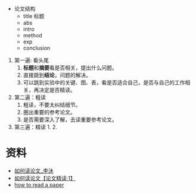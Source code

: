 

- 论文结构
    - title 标题
    - abs
    - intro
    - method
    - exp
    - conclusion


1. 第一遍: 看头尾
   1. **标题**和**摘要**看是否相关，提出什么问题。
   2. 直接跳到**结论**，问题的解决。
   3. 可以跳到实验中的关键、图、表，看是否适合自己，是否与自己的工作相关，再决定是否精读。
2. 第二遍：粗读
   1. 粗读，不要太纠结细节。
   2. 圈出重要的参考论文。
   3. 是否需要深入了解，去读重要参考论文。
3. 第三遍：精读
   1. 
   2. 


# 资料
* [如何读论文_李沐](https://www.zhihu.com/zvideo/1428973951632969728)
* [如何读论文【论文精读·1】](https://www.bilibili.com/video/BV1H44y1t75x/?spm_id_from=333.999.0.0&vd_source=29d95893817d1309f105b96460fb11e9)
* [how to read a paper](https://web.stanford.edu/class/ee384m/Handouts/HowtoReadPaper.pdf)



